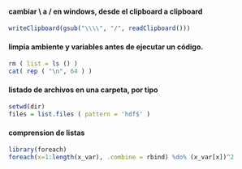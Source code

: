 #### cambiar \ a / en windows, desde el clipboard a clipboard

```R
writeClipboard(gsub("\\\\", "/", readClipboard()))
```

#### limpia ambiente y variables antes de ejecutar un código. 
```R
rm ( list = ls () )
cat( rep ( "\n", 64 ) )
```
#### listado de archivos en una carpeta, por tipo
```R
setwd(dir)
files = list.files ( pattern = 'hdf$' ) 
```
#### comprension de listas
```R
library(foreach)
foreach(x=1:length(x_var), .combine = rbind) %do% (x_var[x])^2
```
